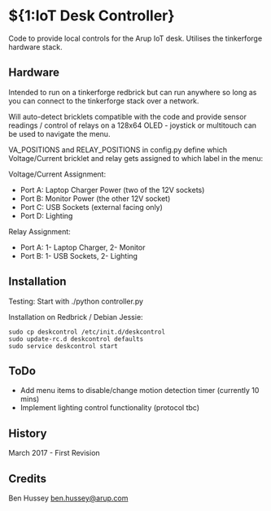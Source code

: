 # ${1:IoT Desk Controller}
Code to provide local controls for the Arup IoT desk. Utilises the tinkerforge hardware stack.

## Hardware
Intended to run on a tinkerforge redbrick but can run anywhere so long as you can connect to the tinkerforge stack over a network.

Will auto-detect bricklets compatible with the code and provide sensor readings / control of relays on a 128x64 OLED - joystick or multitouch can be used to navigate the menu.

VA_POSITIONS and RELAY_POSITIONS in config.py define which Voltage/Current bricklet and relay gets assigned to which label in the menu:

Voltage/Current Assignment:
* Port A: Laptop Charger Power (two of the 12V sockets)
* Port B: Monitor Power (the other 12V socket)
* Port C: USB Sockets (external facing only)
* Port D: Lighting

Relay Assignment:
* Port A: 1- Laptop Charger, 2- Monitor
* Port B: 1- USB Sockets, 2- Lighting

## Installation
Testing:
Start with ./python controller.py

Installation on Redbrick / Debian Jessie:
```
sudo cp deskcontrol /etc/init.d/deskcontrol
sudo update-rc.d deskcontrol defaults
sudo service deskcontrol start
```

## ToDo
* Add menu items to disable/change motion detection timer (currently 10 mins)
* Implement lighting control functionality (protocol tbc)

## History
March 2017 - First Revision
## Credits
Ben Hussey <ben.hussey@arup.com>
